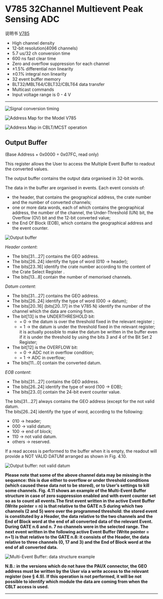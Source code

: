 <!-- V785.md --- 
;; 
;; Description: 
;; Author: Hongyi Wu(吴鸿毅)
;; Email: wuhongyi@qq.com 
;; Created: 三 5月 31 13:42:46 2017 (+0800)
;; Last-Updated: 三 6月 28 22:13:06 2017 (+0800)
;;           By: Hongyi Wu(吴鸿毅)
;;     Update #: 6
;; URL: http://wuhongyi.cn -->

# V785  32Channel Multievent Peak Sensing ADC

说明书 [V785](http://wuhongyi.cn/DAQNote/pdf/ElectronicsModules/CAEN/V785_rev13.pdf)


- High channel density
- 12-bit resolution(4096 channels)
- 5.7 us/32 ch conversion time
- 600 ns fast clear time
- Zero and overflow suppression for each channel
- ±1.5% differential non linearity
- ±0.1% integral non linearity
- 32 event buffer memory
- BLT32/MBLT64/CBLT32/CBLT64 data transfer
- Multicast commands
- Input voltage range is 0 - 4 V

----

![Signal conversion timing](/img/V785SignalConversionTiming.png)


![Address Map for the Model V785](/img/V785AddMap.png)

![Address Map in CBLT/MCST operation](/img/V785AddressMapInCBLTMCSTOperation.png)

## Output Buffer

(Base Address + 0x0000 ÷ 0x07FC, read only)

This register allows the User to access the Multiple Event Buffer to readout the converted values.

The output buffer contains the output data organised in 32-bit words.

The data in the buffer are organised in events. Each event consists of:  
- the header, that contains the geographical address, the crate number and the
number of converted channels;
- one or more data words, each of which contains the geographical address, the
number of the channel, the Under-Threshold (UN) bit, the Overflow (OV) bit and
the 12-bit converted value;
- the End Of Block (EOB), which contains the geographical address and the event
counter.

![Output buffer](/img/V785OutputBuffer.png)

*Header content*:  
- The bits[31...27] contains the GEO address.
- The bits[26..24] identify the type of word (010 -> header);
- The bits[23..16] identify the crate number according to the content of the Crate Select Register .
- The bits[13...8] contain the number of memorised channels.

*Datum content*:  
- The bits[31...27] contains the GEO address.
- The bits[26..24] identify the type of word (000 -> datum);
- The bits[20..16] (bits[20..17] in the V785 N) identify the number of the channel which the data are coming from.
- The bit[13] is the UNDERTHRESHOLD bit:  
	- = 0 -> the datum is over the threshold fixed in the relevant register ;
	- = 1 -> the datum is under the threshold fixed in the relevant register; it is actually possible to make the datum be written in the buffer even if it is under the threshold by using the bits 3 and 4 of the Bit Set 2 Register;
- The bit[12] is the OVERFLOW bit:
	- = 0 -> ADC not in overflow condition;
	- = 1 -> ADC in overflow;
- The bits[11...0] contain the converted datum.
	
*EOB content*:  
- The bits[31...27] contains the GEO address.
- The bits[26..24] identify the type of word (100 -> EOB);
- The bits[23..0] contain the 24-bit event counter value.


The bits[31...27] always contains the GEO address (except for the not valid datum.  
The bits[26..24] identify the type of word, according to the following:  
- 010 -> header;
- 000 -> valid datum;
- 100 -> end of block;
- 110 -> not valid datum.
- others -> reserved.

If a read access is performed to the buffer when it is empty, the readout will provide a NOT VALID DATUM arranged as shown in Fig. 4.10.

![Output buffer: not valid datum](/img/V785OutputBufferNotValidDatum.png)

**Please note that some of the above channel data may be missing in the sequence: this is
due either to overflow or under threshold conditions (which caused these data not to be
stored), or to User’s settings to kill some channels. Fig. 4.11 shows an example of the
Multi-Event Buffer structure in case of zero suppression enabled and with event counter
set so as to count all events.The first event written in the active Event Buffer
(Write pointer = n) is that relative to the GATE n.5 during which two channels (2 and 5)
were over the programmed threshold: the stored event is constituted by a Header, the
data relative to the two channels and the End of Block word at the end of all converted
data of the relevant Event. During GATE n.6 and n. 7 no channels were in the selected
range. The next event written in the following active Event Buffer (Write pointer = n+1) is
that relative to the GATE n.8: it consists of the Header, the data relative to three channels
(0, 17 and 3) and the End of Block word at the end of all converted data.**

![Multi-Event Buffer: data structure example](/img/V785MultiEventBuffer.png)

**N.B.: in the versions which do not have the PAUX connector, the GEO address
must be written by the User via a write access to the relevant register (see § 4.9). If
this operation is not performed, it will be not possible to identify which module the
data are coming from when the CBLT access is used.**


----





<!-- V785.md ends here -->
